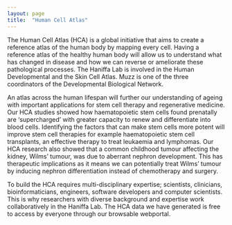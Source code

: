 ```yaml
---
layout: page
title:  "Human Cell Atlas"
---
```

The Human Cell Atlas (HCA) is a global initiative that aims to create a reference atlas of the human body by mapping every cell. Having a reference atlas of the healthy human body will allow us to understand what has changed in disease and how we can reverse or ameliorate these pathological processes.  The Haniffa Lab is involved in the Human Developmental and the Skin Cell Atlas.  Muzz is one of the three coordinators of the Developmental Biological Network.

An atlas across the human lifespan will further our understanding of ageing with important applications for stem cell therapy and regenerative medicine. Our HCA studies showed how haematopoietic stem cells found prenatally are ‘supercharged’ with greater capacity to renew and differentiate into blood cells. Identifying the factors that can make stem cells more potent will improve stem cell therapies for example haematopoietic stem cell transplants, an effective therapy to treat leukaemia and lymphomas.  Our HCA research also showed that a common childhood tumour affecting the kidney, Wilms’ tumour, was due to aberrant nephron development. This has therapeutic implications as it means we can potentially treat Wilms’ tumour by inducing nephron differentiation instead of chemotherapy and surgery. 
 
To build the HCA requires multi-disciplinary expertise; scientists, clinicians, bioinformaticians, engineers, software developers and computer scientists.  This is why researchers with diverse background and expertise work collaboratively in the Haniffa Lab.  The HCA data we have generated is free to access by everyone through our browsable webportal.